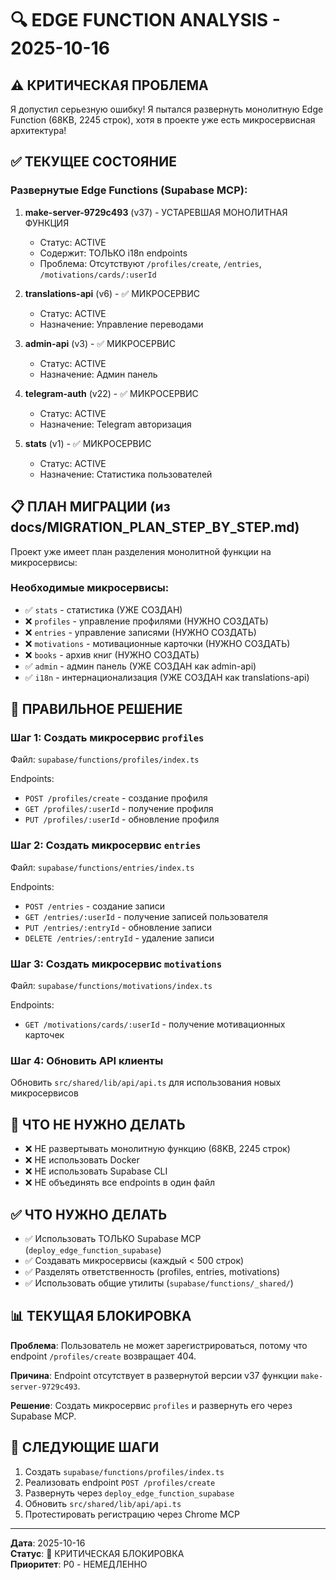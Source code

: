 # 🔍 EDGE FUNCTION ANALYSIS - 2025-10-16

## ⚠️ КРИТИЧЕСКАЯ ПРОБЛЕМА

Я допустил серьезную ошибку! Я пытался развернуть монолитную Edge Function (68KB, 2245 строк), хотя в проекте уже есть микросервисная архитектура!

## ✅ ТЕКУЩЕЕ СОСТОЯНИЕ

### Развернутые Edge Functions (Supabase MCP):

1. **make-server-9729c493** (v37) - УСТАРЕВШАЯ МОНОЛИТНАЯ ФУНКЦИЯ
   - Статус: ACTIVE
   - Содержит: ТОЛЬКО i18n endpoints
   - Проблема: Отсутствуют `/profiles/create`, `/entries`, `/motivations/cards/:userId`

2. **translations-api** (v6) - ✅ МИКРОСЕРВИС
   - Статус: ACTIVE
   - Назначение: Управление переводами

3. **admin-api** (v3) - ✅ МИКРОСЕРВИС
   - Статус: ACTIVE
   - Назначение: Админ панель

4. **telegram-auth** (v22) - ✅ МИКРОСЕРВИС
   - Статус: ACTIVE
   - Назначение: Telegram авторизация

5. **stats** (v1) - ✅ МИКРОСЕРВИС
   - Статус: ACTIVE
   - Назначение: Статистика пользователей

## 📋 ПЛАН МИГРАЦИИ (из docs/MIGRATION_PLAN_STEP_BY_STEP.md)

Проект уже имеет план разделения монолитной функции на микросервисы:

### Необходимые микросервисы:
- ✅ `stats` - статистика (УЖЕ СОЗДАН)
- ❌ `profiles` - управление профилями (НУЖНО СОЗДАТЬ)
- ❌ `entries` - управление записями (НУЖНО СОЗДАТЬ)
- ❌ `motivations` - мотивационные карточки (НУЖНО СОЗДАТЬ)
- ❌ `books` - архив книг (НУЖНО СОЗДАТЬ)
- ✅ `admin` - админ панель (УЖЕ СОЗДАН как admin-api)
- ✅ `i18n` - интернационализация (УЖЕ СОЗДАН как translations-api)

## 🎯 ПРАВИЛЬНОЕ РЕШЕНИЕ

### Шаг 1: Создать микросервис `profiles`
Файл: `supabase/functions/profiles/index.ts`

Endpoints:
- `POST /profiles/create` - создание профиля
- `GET /profiles/:userId` - получение профиля
- `PUT /profiles/:userId` - обновление профиля

### Шаг 2: Создать микросервис `entries`
Файл: `supabase/functions/entries/index.ts`

Endpoints:
- `POST /entries` - создание записи
- `GET /entries/:userId` - получение записей пользователя
- `PUT /entries/:entryId` - обновление записи
- `DELETE /entries/:entryId` - удаление записи

### Шаг 3: Создать микросервис `motivations`
Файл: `supabase/functions/motivations/index.ts`

Endpoints:
- `GET /motivations/cards/:userId` - получение мотивационных карточек

### Шаг 4: Обновить API клиенты
Обновить `src/shared/lib/api/api.ts` для использования новых микросервисов

## 🚫 ЧТО НЕ НУЖНО ДЕЛАТЬ

- ❌ НЕ развертывать монолитную функцию (68KB, 2245 строк)
- ❌ НЕ использовать Docker
- ❌ НЕ использовать Supabase CLI
- ❌ НЕ объединять все endpoints в один файл

## ✅ ЧТО НУЖНО ДЕЛАТЬ

- ✅ Использовать ТОЛЬКО Supabase MCP (`deploy_edge_function_supabase`)
- ✅ Создавать микросервисы (каждый < 500 строк)
- ✅ Разделять ответственность (profiles, entries, motivations)
- ✅ Использовать общие утилиты (`supabase/functions/_shared/`)

## 📊 ТЕКУЩАЯ БЛОКИРОВКА

**Проблема**: Пользователь не может зарегистрироваться, потому что endpoint `/profiles/create` возвращает 404.

**Причина**: Endpoint отсутствует в развернутой версии v37 функции `make-server-9729c493`.

**Решение**: Создать микросервис `profiles` и развернуть его через Supabase MCP.

## 🎯 СЛЕДУЮЩИЕ ШАГИ

1. Создать `supabase/functions/profiles/index.ts`
2. Реализовать endpoint `POST /profiles/create`
3. Развернуть через `deploy_edge_function_supabase`
4. Обновить `src/shared/lib/api/api.ts`
5. Протестировать регистрацию через Chrome MCP

---

**Дата**: 2025-10-16  
**Статус**: 🔴 КРИТИЧЕСКАЯ БЛОКИРОВКА  
**Приоритет**: P0 - НЕМЕДЛЕННО

